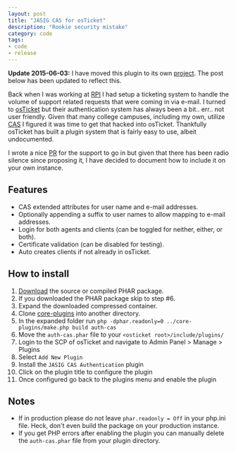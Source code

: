 ```yaml
---
layout: post
title: "JASIG CAS for osTicket"
description: "Rookie security mistake"
category: code
tags:
- code
- release
---
```


**Update 2015-06-03:** I have moved this plugin to its own [project](https://github.com/kevinoconnor7/osTicket-auth-cas/). The post below
has been updated to reflect this.

Back when I was working at [RPI](http://union.rpi.edu) I had setup a ticketing
system to handle the volume of support related requests that were coming in via
e-mail. I turned to [osTicket](http://osticket.com/) but their authentication
system has always been a bit.. err.. not user friendly. Given that many college
campuses, including my own, utilize [CAS](http://jasig.github.io/cas/) I figured
it was time to get that hacked into osTicket. Thankfully osTicket has built a
plugin system that is fairly easy to use, albeit undocumented.

I wrote a nice [PR](https://github.com/osTicket/core-plugins/pull/31) for the
support to go in but given that there has been radio silence since proposing it,
I have decided to document how to include it on your own instance.

## Features
 - CAS extended attributes for user name and e-mail addresses.
 - Optionally appending a suffix to user names to allow mapping to e-mail addresses.
 - Login for both agents and clients (can be toggled for neither, either, or both).
 - Certificate validation (can be disabled for testing).
 - Auto creates clients if not already in osTicket.

## How to install
  1. [Download](https://github.com/kevinoconnor7/osTicket-auth-cas/releases/latest)
  the source or compiled PHAR package.
  2. If you downloaded the PHAR package skip to step #6.
  3. Expand the downloaded compressed container.
  4. Clone [core-plugins](https://github.com/osTicket/core-plugins) into another
  directory.
  5. In the expanded folder run `php -dphar.readonly=0 ../core-plugins/make.php build auth-cas`
  6. Move the `auth-cas.phar` file to your `<osticket root>/include/plugins/`
  7. Login to the SCP of osTicket and navigate to Admin Panel > Manage > Plugins
  8. Select `Add New Plugin`
  9. Install the `JASIG CAS Authentication` plugin
  10. Click on the plugin title to configure the plugin
  11. Once configured go back to the plugins menu and enable the plugin

## Notes
 * If in production please do not leave `phar.readonly = Off` in your php.ini
 file. Heck, don't even build the package on your production instance.
 * If you get PHP errors after enabling the plugin you can manually delete the
 `auth-cas.phar` file from your plugin directory.
